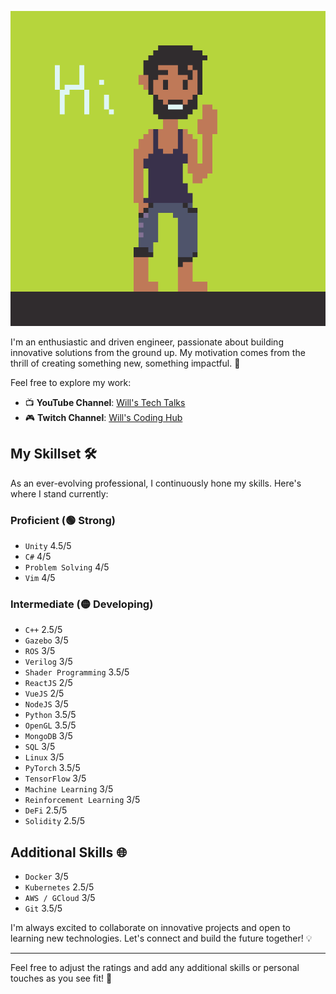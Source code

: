 <p align="center">
  <img src="./Assets/me-wave.gif" />
</p>

I'm an enthusiastic and driven engineer, passionate about building innovative solutions from the ground up. My motivation comes from the thrill of creating something new, something impactful. 🚀

Feel free to explore my work:
- 📺 **YouTube Channel**: [Will's Tech Talks](https://www.youtube.com/channel/UCIOUkJA6KFYArz-V_kH4zvA)
- 🎮 **Twitch Channel**: [Will's Coding Hub](https://www.twitch.tv/willlogs)

## My Skillset 🛠️
As an ever-evolving professional, I continuously hone my skills. Here's where I stand currently:

### Proficient (🟢 Strong)
- `Unity` 4.5/5
- `C#` 4/5
- `Problem Solving` 4/5
- `Vim` 4/5

### Intermediate (🟡 Developing)
- `C++` 2.5/5
- `Gazebo` 3/5
- `ROS` 3/5
- `Verilog` 3/5
- `Shader Programming` 3.5/5
- `ReactJS` 2/5
- `VueJS` 2/5
- `NodeJS` 3/5
- `Python` 3.5/5
- `OpenGL` 3.5/5
- `MongoDB` 3/5
- `SQL` 3/5
- `Linux` 3/5
- `PyTorch` 3.5/5
- `TensorFlow` 3/5
- `Machine Learning` 3/5
- `Reinforcement Learning` 3/5
- `DeFi` 2.5/5
- `Solidity` 2.5/5

## Additional Skills 🌐
- `Docker` 3/5
- `Kubernetes` 2.5/5
- `AWS / GCloud` 3/5
- `Git` 3.5/5

I'm always excited to collaborate on innovative projects and open to learning new technologies. Let's connect and build the future together! 💡

---

Feel free to adjust the ratings and add any additional skills or personal touches as you see fit! 🌟
